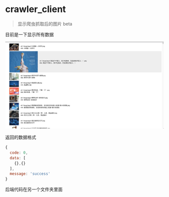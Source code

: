 # crawler_client

> 显示爬虫抓取后的图片 beta

目前是一下显示所有数据

![](client.png)

返回的数据格式

```js
{
  code: 0,
  data: [
    {},{}
  ],
  message: 'success'
}
```

后端代码在另一个文件夹里面